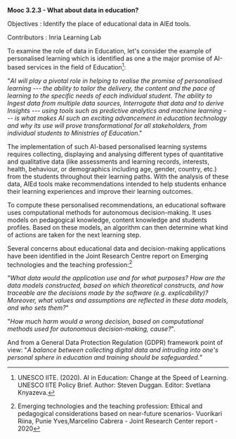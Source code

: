 **Mooc 3.2.3 - What about data in education?**

Objectives : Identify the place of educational data in AIEd tools.

Contributors : Inria Learning Lab

To examine the role of data in Education, let's consider the example of
personalised learning which is identified as one a the major promise of
AI-based services in the field of Education[^1]:

"*AI will play a pivotal role in helping to realise the promise of
personalised learning --- the ability to tailor the delivery, the
content and the pace of learning to the specific needs of each
individual student. The ability to Ingest data from multiple data
sources, Interrogate that data and to derive Insights --- using tools
such as predictive analytics and machine learning --- is what makes AI
such an exciting advancement in education technology and why its use
will prove transformational for all stakeholders, from individual
students to Ministries of Education*."

The implementation of such AI-based personalised learning systems
requires collecting, displaying and analysing different types of
quantitative and qualitative data (like assessments and learning
records, interests, health, behaviour, or demographics including age,
gender, country, etc.) from the students throughout their learning
paths. With the analysis of these data, AIEd tools make recommendations
intended to help students enhance their learning experiences and improve
their learning outcomes.

To compute these personalised recommendations, an educational software
uses computational methods for autonomous decision-making. It uses
models on pedagogical knowledge, content knowledge and students
profiles. Based on these models, an algorithm can then determine what
kind of actions are taken for the next learning step.

Several concerns about educational data and decision-making applications
have been identified in the Joint Research Centre report on Emerging
technologies and the teaching profession:[^2]

"*What data would the application use and for what purposes? How are the
data models constructed, based on which theoretical constructs, and how
traceable are the decisions made by the software (e.g. explicability)?
Moreover, what values and assumptions are reflected in these data
models, and who sets them?*"

"*How much harm would a wrong decision, based on computational methods
used for autonomous decision-making, cause?*".

And from a General Data Protection Regulation (GDPR) framework point of
view: "*A balance between collecting digital data and intruding into
one's personal sphere in education and training should be safeguarded.*"

[^1]: UNESCO IITE. (2020). AI in Education: Change at the Speed of
    Learning. UNESCO IITE Policy Brief. Author: Steven Duggan. Editor:
    Svetlana Knyazeva.

[^2]: Emerging technologies and the teaching profession: Ethical and
    pedagogical considerations based on near-future scenarios- Vuorikari
    Riina, Punie Yves,Marcelino Cabrera - Joint Research Center report -
    2020
